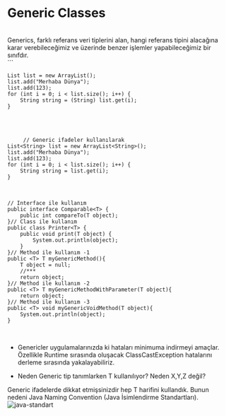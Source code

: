 # Generic Classes
<br>
Generics, farklı referans veri tiplerini alan, hangi referans tipini alacağına karar verebileceğimiz ve üzerinde benzer işlemler yapabileceğimiz bir sınıfdır.
<br>
```

```
List list = new ArrayList();
list.add("Merhaba Dünya");
list.add(123);
for (int i = 0; i < list.size(); i++) {
    String string = (String) list.get(i);
}

```
<br>
 <br>

```
     // Generic ifadeler kullanılarak
List<String> list = new ArrayList<String>();
list.add("Merhaba Dünya");
list.add(123);
for (int i = 0; i < list.size(); i++) {
    String string = list.get(i);
}
```

<br>

```
// Interface ile kullanım
public interface Comparable<T> {
    public int compareTo(T object);
}// Class ile kullanım
public class Printer<T> {
    public void print(T object) {
        System.out.println(object);
    }
}// Method ile kullanım -1
public <T> T myGenericMethod(){
    T object = null;
    //***
    return object;
}// Method ile kullanım -2
public <T> T myGenericMethodWithParameter(T object){
    return object;
}// Method ile kullanım -3
public <T> void myGenericVoidMethod(T object){
    System.out.println(object);
}
```
<br>

- Genericler uygulamalarınızda ki hataları minimuma indirmeyi amaçlar. Özellikle Runtime sırasında oluşacak ClassCastException hatalarını derleme sırasında yakalayabiliriz.

- Neden Generic tip tanımlarken T kullanılıyor? Neden X,Y,Z değil?

Generic ifadelerde dikkat etmişsinizdir hep T harifini kullandık. Bunun nedeni Java Naming Convention (Java İsimlendirme Standartları).<br>
![java-standart](https://miro.medium.com/max/700/1*ByVvLDTIU7rBtleJb-KhiA.png)



